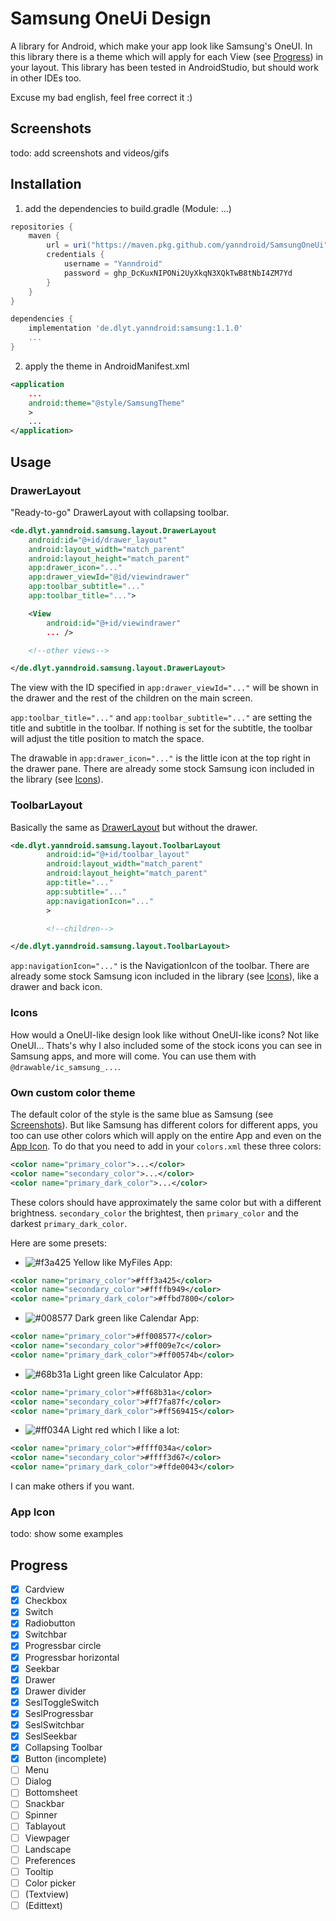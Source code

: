 # Samsung OneUi Design
A library for Android, which make your app look like Samsung's OneUI. In this library there is a theme which will apply for each View (see [Progress](#Progress)) in your layout. This library has been tested in AndroidStudio, but should work in other IDEs too.

Excuse my bad english, feel free correct it :)

## Screenshots
todo: add screenshots and videos/gifs


## Installation

1. add the dependencies to build.gradle (Module: ...)
```gradle
repositories {
    maven {
        url = uri("https://maven.pkg.github.com/yanndroid/SamsungOneUi")
        credentials {
            username = "Yanndroid"
            password = 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
        }
    }
}

dependencies {
    implementation 'de.dlyt.yanndroid:samsung:1.1.0'
    ...   
}
```

2. apply the theme in AndroidManifest.xml
```xml
<application
    ...
    android:theme="@style/SamsungTheme"
    >
    ...
</application>
```

## Usage
### DrawerLayout
"Ready-to-go" DrawerLayout with collapsing toolbar.
```xml
<de.dlyt.yanndroid.samsung.layout.DrawerLayout 
    android:id="@+id/drawer_layout"
    android:layout_width="match_parent"
    android:layout_height="match_parent"
    app:drawer_icon="..."
    app:drawer_viewId="@id/viewindrawer"
    app:toolbar_subtitle="..."
    app:toolbar_title="...">

    <View
        android:id="@+id/viewindrawer"
        ... />

    <!--other views-->

</de.dlyt.yanndroid.samsung.layout.DrawerLayout>

```
The view with the ID specified in ```app:drawer_viewId="..."``` will be shown in the drawer and the rest of the children on the main screen.  

```app:toolbar_title="..."``` and ```app:toolbar_subtitle="..."``` are setting the title and subtitle in the toolbar. If nothing is set for the subtitle, the toolbar will adjust the title position to match the space.  

The drawable in ```app:drawer_icon="..."``` is the little icon at the top right in the drawer pane. There are already some stock Samsung icon included in the library (see [Icons](#Icons)).


### ToolbarLayout
Basically the same as [DrawerLayout](#DrawerLayout) but without the drawer.
```xml
<de.dlyt.yanndroid.samsung.layout.ToolbarLayout
        android:id="@+id/toolbar_layout"
        android:layout_width="match_parent"
        android:layout_height="match_parent"
        app:title="..."
        app:subtitle="..."
        app:navigationIcon="..."
        >

        <!--children-->

</de.dlyt.yanndroid.samsung.layout.ToolbarLayout>
```
```app:navigationIcon="..."``` is the NavigationIcon of the toolbar. There are already some stock Samsung icon included in the library (see [Icons](#Icons)), like a drawer and back icon.










### Icons
How would a OneUI-like design look like without OneUI-like icons? Not like OneUI... Thats's why I also included some of the stock icons you can see in Samsung apps, and more will come. You can use them with ```@drawable/ic_samsung_...```.


### Own custom color theme
The default color of the style is the same blue as Samsung (see [Screenshots](#Screenshots)). But like Samsung has different colors for different apps, you too can use other colors which will apply on the entire App and even on the [App Icon](#App-Icon). To do that you need to add in your ```colors.xml``` these three colors:
```xml
<color name="primary_color">...</color>
<color name="secondary_color">...</color>
<color name="primary_dark_color">...</color>
```
These colors should have approximately the same color but with a different brightness. ```secondary_color``` the brightest, then ```primary_color``` and the darkest ```primary_dark_color```.  

Here are some presets:
- ![#f3a425](https://via.placeholder.com/15/f3a425/000000?text=+) Yellow like MyFiles App:
```xml
<color name="primary_color">#fff3a425</color>
<color name="secondary_color">#ffffb949</color>
<color name="primary_dark_color">#ffbd7800</color>
```

- ![#008577](https://via.placeholder.com/15/008577/000000?text=+) Dark green like Calendar App:
```xml
<color name="primary_color">#ff008577</color>
<color name="secondary_color">#ff009e7c</color>
<color name="primary_dark_color">#ff00574b</color>
```

- ![#68b31a](https://via.placeholder.com/15/68b31a/000000?text=+) Light green like Calculator App:
```xml
<color name="primary_color">#ff68b31a</color>
<color name="secondary_color">#ff7fa87f</color>
<color name="primary_dark_color">#ff569415</color>
```

- ![#ff034A](https://via.placeholder.com/15/ff034A/000000?text=+) Light red which I like a lot:
```xml
<color name="primary_color">#ffff034a</color>
<color name="secondary_color">#ffff3d67</color>
<color name="primary_dark_color">#ffde0043</color>
```

I can make others if you want.

### App Icon
todo: show some examples



## Progress

- [x] Cardview
- [x] Checkbox
- [x] Switch 
- [x] Radiobutton
- [x] Switchbar
- [x] Progressbar circle
- [x] Progressbar horizontal
- [x] Seekbar
- [x] Drawer
- [x] Drawer divider
- [x] SeslToggleSwitch
- [x] SeslProgressbar
- [x] SeslSwitchbar
- [x] SeslSeekbar
- [x] Collapsing Toolbar
- [x] Button (incomplete)
- [ ] Menu
- [ ] Dialog
- [ ] Bottomsheet
- [ ] Snackbar
- [ ] Spinner
- [ ] Tablayout
- [ ] Viewpager
- [ ] Landscape 
- [ ] Preferences
- [ ] Tooltip
- [ ] Color picker
- [ ] (Textview)
- [ ] (Edittext)
